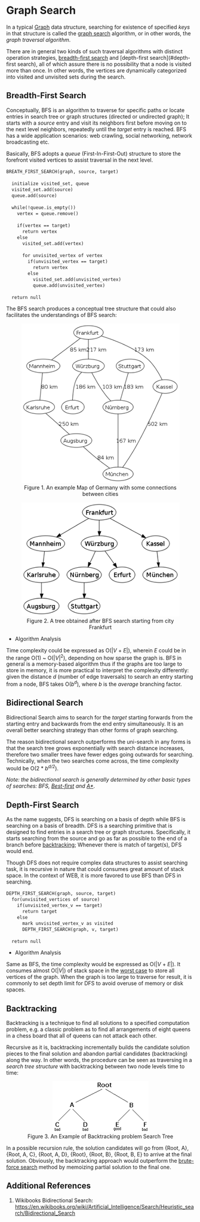 # Graph Search

In a typical [Graph](../graph-algorithms/overview.md) data structure, searching for existence of specified _keys_ in that structure is called the [graph search](#graph-search) algorithm, or in other words, the _graph traversal algorithm_.

There are in general two kinds of such traversal algorithms with distinct operation strategies, [breadth-first search](#breadth-first-search) and [depth-first search](#depth-first search), all of which assure there is no possibility that a node is visited more than once. In other words, the vertices are dynamically categorized into visited and unvisited sets during the search.

## Breadth-First Search

Conceptually, BFS is an algorithm to traverse for specific paths or locate entries in search tree or graph structures (directed or undirected graph); It starts with a _source_ entry and visit its neighbors first before moving on to the next level neighbors, repeatedly until the _target_ entry is reached. BFS has a wide application scenarios: web crawling, social networking, network broadcasting etc.

Basically, BFS adopts a _queue_ (First-In-First-Out) structure to store the forefront visited vertices to assist traversal in the next level.

```
BREATH_FIRST_SEARCH(graph, source, target)

  initialize visited_set, queue
  visited_set.add(source)
  queue.add(source)

  while(!queue.is_empty())
    vertex = queue.remove()

    if(vertex == target)
      return vertex
    else
      visited_set.add(vertex)

      for unvisited_vertex of vertex
        if(unvisited_vertex == target)
          return vertex
        else
          visited_set.add(unvisited_vertex)
          queue.add(unvisited_vertex)

  return null
```

The BFS search produces a conceptual tree structure that could also facilitates the understandings of BFS search:

<figure style="text-align:center">
  <img src="../images/bfs1.png" />
  <figcaption>Figure 1. An example Map of Germany with some connections between cities</figcaption>
</figure>

<figure style="text-align:center">
  <img src="../images/bfs2.png" />
  <figcaption>Figure 2. A tree obtained after BFS search starting from city Frankfurt</figcaption>
</figure>

* Algorithm Analysis

Time complexity could be expressed as &Omicron;(|_V_ + _E_|), wherein _E_ could be in the range &Omicron;(1) ~ &Omicron;(|_V_|<sup>2</sup>), depending on how sparse the graph is. BFS in general is a memory-based algorithm thus if the graphs are too large to store in memory, it is more practical to interpret the complexity differently: given the distance _d_ (number of edge traversals) to search an entry starting from a node, BFS takes &Omicron;(_b_<sup>_d_</sup>), where _b_ is the _average_ branching factor.

## Bidirectional Search

Bidirectional Search aims to search for the _target_ starting forwards from the starting entry and backwards from the end entry simultaneously. It is an overall better searching strategy than other forms of graph searching.

The reason bidirectional search outperforms the uni-search in any forms is that the search tree grows exponentially with search distance increases, therefore two smaller trees have fewer edges going outwards for searching. Technically, when the two searches come across, the time complexity would be &Omicron;(2 * _b_<sup>_d/2_</sup>).

_Note: the bidirectional search is generally determined by other basic types of searches: BFS, [Best-first](https://en.wikipedia.org/wiki/Best-first_search) and [A*](http://theory.stanford.edu/~amitp/GameProgramming/AStarComparison.html)_.

## Depth-First Search

As the name suggests, DFS is searching on a basis of depth while BFS is searching on a basis of breadth. DFS is a searching primitive that is designed to find entries in a search tree or graph structures. Specifically, it starts searching from the source and go as far as possible to the end of a branch before [backtracking](#backtracking); Whenever there is match of target(s), DFS would end.

Though DFS does not require complex data structures to assist searching task, it is recursive in nature that could consumes great amount of stack space. In the context of WEB, it is more favored to use BFS than DFS in searching.

```
DEPTH_FIRST_SEARCH(graph, source, target)
  for(unvisited_vertices of source)
    if(unvisited_vertex_v == target)
      return target
    else
      mark unvisited_vertex_v as visited
      DEPTH_FIRST_SEARCH(graph, v, target)

  return null
```

* Algorithm Analysis

Same as BFS, the time complexity would be expressed as &Omicron;(|_V_ + _E_|). It consumes almost &Omicron;(|_V_|) of stack space in the [worst case](../asymptotic-analysis.md) to store all vertices of the graph. When the graph is too large to traverse for result, it is commonly to set depth limit for DFS to avoid overuse of memory or disk spaces.

## Backtracking

Backtracking is a technique to find all solutions to a specified computation problem, e.g. a classic problem as to find all arrangements of eight queens in a chess board that all of queens can not attack each other.

Recursive as it is, backtracking incrementally builds the candidate solution pieces to the final solution and abandon partial candidates (backtracking) along the way. In other words, the procedure can be seen as traversing in a _search tree structure_ with backtracking between two node levels time to time:

<figure style="text-align:center">
  <img src="../images/treesearch.gif" />
  <figcaption>Figure 3. An Example of Backtracking problem Search Tree</figcaption>
</figure>

In a possible recursion rule, the solution candidates will go from {Root, A}, {Root, A, C}, {Root, A, D}, {Root}, {Root, B}, {Root, B, E} to arrive at the final solution. Obviously, the backtracking approach would outperform the [brute-force search](https://en.wikipedia.org/wiki/Brute-force_search) method by memoizing partial solution to the final one.

## Additional References

1. Wikibooks Bidirectional Search: https://en.wikibooks.org/wiki/Artificial_Intelligence/Search/Heuristic_search/Bidirectional_Search
